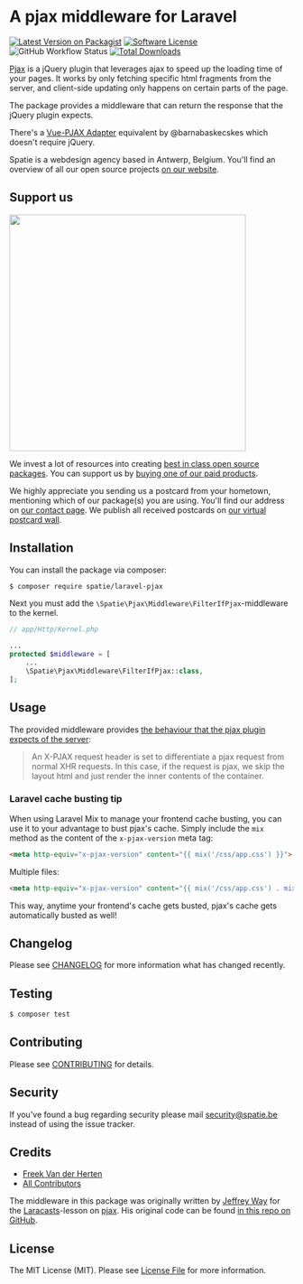 # A pjax middleware for Laravel

[![Latest Version on Packagist](https://img.shields.io/packagist/v/spatie/laravel-pjax.svg?style=flat-square)](https://packagist.org/packages/spatie/laravel-pjax)
[![Software License](https://img.shields.io/badge/license-MIT-brightgreen.svg?style=flat-square)](LICENSE.md)
![GitHub Workflow Status](https://img.shields.io/github/actions/workflow/status/spatie/laravel-pjax/run-tests.yml?label=tests&style=flat-square)
[![Total Downloads](https://img.shields.io/packagist/dt/spatie/laravel-pjax.svg?style=flat-square)](https://packagist.org/packages/spatie/laravel-pjax)

[Pjax](https://github.com/defunkt/jquery-pjax) is a jQuery plugin that leverages ajax to
speed up the loading time of your pages. It works by only fetching specific html fragments
from the server, and client-side updating only happens on certain parts of the page.

The package provides a middleware that can return the response that the jQuery plugin expects.

There's a [Vue-PJAX Adapter](https://github.com/riverskies/vue-pjax-adapter) equivalent by @barnabaskecskes which doesn't require jQuery.

Spatie is a webdesign agency based in Antwerp, Belgium. You'll find an overview of all our open source
projects [on our website](https://spatie.be/opensource).

## Support us

[<img src="https://github-ads.s3.eu-central-1.amazonaws.com/laravel-pjax.jpg?t=1" width="419px" />](https://spatie.be/github-ad-click/laravel-pjax)

We invest a lot of resources into creating [best in class open source packages](https://spatie.be/open-source). You can support us by [buying one of our paid products](https://spatie.be/open-source/support-us).

We highly appreciate you sending us a postcard from your hometown, mentioning which of our package(s) you are using. You'll find our address on [our contact page](https://spatie.be/about-us). We publish all received postcards on [our virtual postcard wall](https://spatie.be/open-source/postcards).

## Installation

You can install the package via composer:
``` bash
$ composer require spatie/laravel-pjax
```

Next you must add the `\Spatie\Pjax\Middleware\FilterIfPjax`-middleware to the kernel.
```php
// app/Http/Kernel.php

...
protected $middleware = [
    ...
    \Spatie\Pjax\Middleware\FilterIfPjax::class,
];
```

## Usage

The provided middleware provides [the behaviour that the pjax plugin expects of the server](https://github.com/defunkt/jquery-pjax#server-side):

> An X-PJAX request header is set to differentiate a pjax request from normal XHR requests.
> In this case, if the request is pjax, we skip the layout html and just render the inner
> contents of the container.

### Laravel cache busting tip
When using Laravel Mix to manage your frontend cache busting, you can use it to your advantage to bust pjax's cache. Simply include the `mix` method as the content of the `x-pjax-version` meta tag:

```html
<meta http-equiv="x-pjax-version" content="{{ mix('/css/app.css') }}">
```

Multiple files:

```html
<meta http-equiv="x-pjax-version" content="{{ mix('/css/app.css') . mix('/css/app2.css') }}">
```

This way, anytime your frontend's cache gets busted, pjax's cache gets automatically busted as well!

## Changelog

Please see [CHANGELOG](CHANGELOG.md) for more information what has changed recently.

## Testing

``` bash
$ composer test
```

## Contributing

Please see [CONTRIBUTING](https://github.com/spatie/.github/blob/main/CONTRIBUTING.md) for details.

## Security

If you've found a bug regarding security please mail [security@spatie.be](mailto:security@spatie.be) instead of using the issue tracker.

## Credits

- [Freek Van der Herten](https://github.com/freekmurze)
- [All Contributors](../../contributors)

The middleware in this package was originally written by [Jeffrey Way](https://twitter.com/jeffrey_way) for the [Laracasts](https://laracasts.com)-lesson
on [pjax](https://laracasts.com/lessons/faster-page-loads-with-pjax). His original code
can be found [in this repo on GitHub](https://github.com/laracasts/Pjax-and-Laravel).

## License

The MIT License (MIT). Please see [License File](LICENSE.md) for more information.
